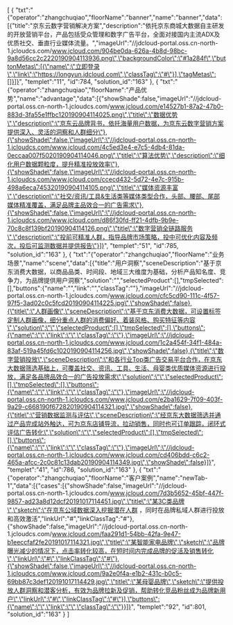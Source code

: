 [
	{
		"txt":"{\"operator\":\"zhangchuqiao\",\"floorName\":\"banner\",\"name\":\"banner\",\"data\":[{\"title\":\"京东云数字营销解决方案\",\"description\":\"依托京东商城大数据自主研发的开放营销平台，产品包括受众管理和数字广告平台，全面对接国内主流ADX及优质社交、垂直行业媒体流量。\",\"imageUrl\":\"//jdcloud-portal.oss.cn-north-1.jcloudcs.com/www.jcloud.com/904be0da-626a-4b8d-98bc-9a8d56cc2c2220190904113936.png\",\"backgroundColor\":\"#1a284f\",\"buttonMetas\":[{\"name\":\"立即登录\",\"link\":\"https://longyun.jdcloud.com\",\"classTag\":\"#\"}],\"tagMetas\":[]}]}",
		"templet":"11",
		"id":784,
		"solution_id":"163"
	},
	{
		"txt":"{\"operator\":\"zhangchuqiao\",\"floorName\":\"产品优势\",\"name\":\"advantage\",\"data\":[{\"showShade\":false,\"imageUrl\":\"//jdcloud-portal.oss.cn-north-1.jcloudcs.com/www.jcloud.com/e14527b1-87a2-47b0-883d-3fa55e1ffbc120190904114025.png\",\"title\":\"数据优势\",\"description\":\"京东云品牌背书，依托海量用户数据，为京东云数字营销方案提供深入、灵活的洞察和人群细分\"},{\"showShade\":false,\"imageUrl\":\"//jdcloud-portal.oss.cn-north-1.jcloudcs.com/www.jcloud.com/4c5ed3e4-e7c5-4db4-81da-0eccaa007f5020190904114046.png\",\"title\":\"算法优势\",\"description\":\"细化用户数据颗粒度，提升精准投放效率\"},{\"showShade\":false,\"imageUrl\":\"//jdcloud-portal.oss.cn-north-1.jcloudcs.com/www.jcloud.com/ccecd432-5d72-4e7c-915b-498a6eca745320190904114105.png\",\"title\":\"媒体资源丰富\",\"description\":\"社交/资讯/工具&生活类等媒体类型合作，头部、腰部、尾部媒体精准覆盖，满足品牌主品效合一的广告需求\"},{\"showShade\":false,\"imageUrl\":\"//jdcloud-portal.oss.cn-north-1.jcloudcs.com/www.jcloud.com/d86f30fd-ff21-4dfb-9b9e-70c8c8f139bf20190904114126.png\",\"title\":\"数字营销全链路服务\",\"description\":\"投前可精准人群，指导品牌市场策略，投中可优化内容及频次，投后可监测数据并提供报告\"}]}",
		"templet":"51",
		"id":785,
		"solution_id":"163"
	},
	{
		"txt":"{\"operator\":\"zhangchuqiao\",\"floorName\":\"业务场景\",\"name\":\"scene\",\"data\":[{\"title\":\"用户洞察\",\"sceneDescription\":\"基于京东消费大数据，以商品品类、时间段、地域三大维度为基础，分析产品知名度、竞争力，为品牌提供用户洞察\",\"solution\":\"\",\"selectedProduct\":[],\"tmpSelected\":[],\"buttons\":{\"name\":\"\",\"link\":\"\",\"classTag\":\"\"},\"imageUrl\":\"//jdcloud-portal.oss.cn-north-1.jcloudcs.com/www.jcloud.com/cfc5cd90-111c-4f57-97f5-3ad02c0c5fcd20190904114225.jpg\",\"showShade\":false},{\"title\":\"人群画像\",\"sceneDescription\":\"基于京东消费大数据，可设置标签定制人群画像，细分重点人群的消费偏好、着装风格、购买特征等内容\",\"solution\":\"\",\"selectedProduct\":[],\"tmpSelected\":[],\"buttons\":{\"name\":\"\",\"link\":\"\",\"classTag\":\"\"},\"imageUrl\":\"//jdcloud-portal.oss.cn-north-1.jcloudcs.com/www.jcloud.com/1c2a454f-34f1-484a-83af-519a45fd6c1020190904114256.jpg\",\"showShade\":false},{\"title\":\"数字营销投放\",\"sceneDescription\":\"和各行业Top类广告交易平台合作，在京东大数据筛选基础上，可覆盖社交、资讯、工具、生活、母婴类优质媒体资源进行投放，满足各品牌品效合一的广告投放需求\",\"solution\":\"\",\"selectedProduct\":[],\"tmpSelected\":[],\"buttons\":{\"name\":\"\",\"link\":\"\",\"classTag\":\"\"},\"imageUrl\":\"//jdcloud-portal.oss.cn-north-1.jcloudcs.com/www.jcloud.com/e2ba1629-7f09-403f-9a29-c668190f672820190904114321.jpg\",\"showShade\":false},{\"title\":\"营销数据监测与评估\",\"sceneDescription\":\"经京东大数据筛选并通过产品完成站外触达，可为京东店铺导流，拉动销售，同时也可订单跟踪，闭环式评估广告转化\",\"solution\":\"\",\"selectedProduct\":[],\"tmpSelected\":[],\"buttons\":{\"name\":\"\",\"link\":\"\",\"classTag\":\"\"},\"imageUrl\":\"//jdcloud-portal.oss.cn-north-1.jcloudcs.com/www.jcloud.com/cd406bdd-c6c2-465a-afcc-2c0c81c13dab20190904114349.jpg\",\"showShade\":false}]}",
		"templet":"41",
		"id":786,
		"solution_id":"163"
	},
	{
		"txt":"{\"operator\":\"zhangchuqiao\",\"floorName\":\"客户案例\",\"name\":\"newTab-1\",\"data\":[{\"cases\":[{\"showShade\":false,\"imageUrl\":\"//jdcloud-portal.oss.cn-north-1.jcloudcs.com/www.jcloud.com/7d3b5652-45bf-447f-9857-ad23a8d12dcf20191017114451.jpg\",\"title\":\"某3C类品牌\",\"sketch\":\"在京东公域数据深入挖掘潜在人群 ，同时在品牌私域人群进行投放和高效激活\",\"linkUrl\":\"#\",\"linkClassTag\":\"#\"},{\"showShade\":false,\"imageUrl\":\"//jdcloud-portal.oss.cn-north-1.jcloudcs.com/www.jcloud.com/faa291d1-54bb-42fa-9e47-b1eeccfaf2fe20191017114321.jpg\",\"title\":\"某智能家电品牌\",\"sketch\":\"品牌曝光减少的情况下，点击率转化较高，在短时间内完成品牌的促活及销售转化\",\"linkUrl\":\"#\",\"linkClassTag\":\"#\"},{\"showShade\":false,\"imageUrl\":\"//jdcloud-portal.oss.cn-north-1.jcloudcs.com/www.jcloud.com/9a2e0f4a-e1b2-431c-b0c5-69bb87c3def120191017114429.jpg\",\"title\":\"某母婴品牌\",\"sketch\":\"提供投放人群洞察和潜客分析，有效为品牌拉新及促销，帮助转化竞品粉丝成为品牌新用户\",\"linkUrl\":\"#\",\"linkClassTag\":\"#\"}],\"buttons\":{\"name\":\"\",\"link\":\"\",\"classTag\":\"\"}}]}",
		"templet":"92",
		"id":801,
		"solution_id":"163"
	}
]